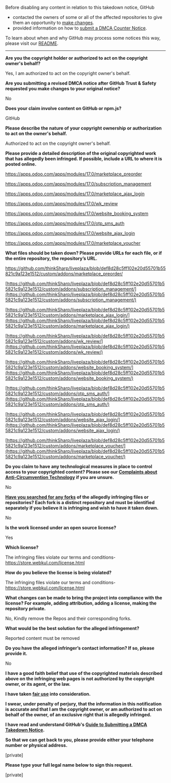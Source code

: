 Before disabling any content in relation to this takedown notice, GitHub
- contacted the owners of some or all of the affected repositories to give them an opportunity to [make changes](https://docs.github.com/en/github/site-policy/dmca-takedown-policy#a-how-does-this-actually-work).
- provided information on how to [submit a DMCA Counter Notice](https://docs.github.com/en/articles/guide-to-submitting-a-dmca-counter-notice).

To learn about when and why GitHub may process some notices this way, please visit our [README](https://github.com/github/dmca/blob/master/README.md#anatomy-of-a-takedown-notice).

---

**Are you the copyright holder or authorized to act on the copyright owner's behalf?**

Yes, I am authorized to act on the copyright owner's behalf.

**Are you submitting a revised DMCA notice after GitHub Trust & Safety requested you make changes to your original notice?**

No

**Does your claim involve content on GitHub or npm.js?**

GitHub

**Please describe the nature of your copyright ownership or authorization to act on the owner's behalf.**

Authorized to act on the copyright owner's behalf.

**Please provide a detailed description of the original copyrighted work that has allegedly been infringed. If possible, include a URL to where it is posted online.**

https://apps.odoo.com/apps/modules/17.0/marketplace_preorder

https://apps.odoo.com/apps/modules/17.0/subscription_management

https://apps.odoo.com/apps/modules/17.0/marketplace_ajax_login

https://apps.odoo.com/apps/modules/17.0/wk_review

https://apps.odoo.com/apps/modules/17.0/website_booking_system

https://apps.odoo.com/apps/modules/17.0/otp_sms_auth

https://apps.odoo.com/apps/modules/17.0/website_ajax_login

https://apps.odoo.com/apps/modules/17.0/marketplace_voucher

**What files should be taken down? Please provide URLs for each file, or if the entire repository, the repository’s URL.**

https://github.com/thinkSharp/liveplaza/blob/def8d28c5ff102e20d55701b55821c9a123e1512/custom/addons/marketplace_preorder/

[https://github.com/thinkSharp/liveplaza/blob/def8d28c5ff102e20d55701b55821c9a123e1512/custom/addons/subscription_management/](https://github.com/thinkSharp/liveplaza/blob/def8d28c5ff102e20d55701b55821c9a123e1512/custom/addons/subscription_management/)

[https://github.com/thinkSharp/liveplaza/blob/def8d28c5ff102e20d55701b55821c9a123e1512/custom/addons/marketplace_ajax_login/](https://github.com/thinkSharp/liveplaza/blob/def8d28c5ff102e20d55701b55821c9a123e1512/custom/addons/marketplace_ajax_login/)

[https://github.com/thinkSharp/liveplaza/blob/def8d28c5ff102e20d55701b55821c9a123e1512/custom/addons/wk_review/](https://github.com/thinkSharp/liveplaza/blob/def8d28c5ff102e20d55701b55821c9a123e1512/custom/addons/wk_review/)

[https://github.com/thinkSharp/liveplaza/blob/def8d28c5ff102e20d55701b55821c9a123e1512/custom/addons/website_booking_system/](https://github.com/thinkSharp/liveplaza/blob/def8d28c5ff102e20d55701b55821c9a123e1512/custom/addons/website_booking_system/)

[https://github.com/thinkSharp/liveplaza/blob/def8d28c5ff102e20d55701b55821c9a123e1512/custom/addons/otp_sms_auth/](https://github.com/thinkSharp/liveplaza/blob/def8d28c5ff102e20d55701b55821c9a123e1512/custom/addons/otp_sms_auth/)

[https://github.com/thinkSharp/liveplaza/blob/def8d28c5ff102e20d55701b55821c9a123e1512/custom/addons/website_ajax_login/](https://github.com/thinkSharp/liveplaza/blob/def8d28c5ff102e20d55701b55821c9a123e1512/custom/addons/website_ajax_login/)

[https://github.com/thinkSharp/liveplaza/blob/def8d28c5ff102e20d55701b55821c9a123e1512/custom/addons/marketplace_voucher/](https://github.com/thinkSharp/liveplaza/blob/def8d28c5ff102e20d55701b55821c9a123e1512/custom/addons/marketplace_voucher/)

**Do you claim to have any technological measures in place to control access to your copyrighted content? Please see our <a href="https://docs.github.com/articles/guide-to-submitting-a-dmca-takedown-notice#complaints-about-anti-circumvention-technology">Complaints about Anti-Circumvention Technology</a> if you are unsure.**

No

**<a href="https://docs.github.com/articles/dmca-takedown-policy#b-what-about-forks-or-whats-a-fork">Have you searched for any forks</a> of the allegedly infringing files or repositories? Each fork is a distinct repository and must be identified separately if you believe it is infringing and wish to have it taken down.**

No

**Is the work licensed under an open source license?**

Yes

**Which license?**

The infringing files violate our terms and conditions- https://store.webkul.com/license.html

**How do you believe the license is being violated?**

The infringing files violate our terms and conditions- https://store.webkul.com/license.html

**What changes can be made to bring the project into compliance with the license? For example, adding attribution, adding a license, making the repository private.**

No, Kindly remove the Repos and their corresponding forks.

**What would be the best solution for the alleged infringement?**

Reported content must be removed

**Do you have the alleged infringer’s contact information? If so, please provide it.**

No

**I have a good faith belief that use of the copyrighted materials described above on the infringing web pages is not authorized by the copyright owner, or its agent, or the law.**

**I have taken <a href="https://www.lumendatabase.org/topics/22">fair use</a> into consideration.**

**I swear, under penalty of perjury, that the information in this notification is accurate and that I am the copyright owner, or am authorized to act on behalf of the owner, of an exclusive right that is allegedly infringed.**

**I have read and understand GitHub's <a href="https://docs.github.com/articles/guide-to-submitting-a-dmca-takedown-notice/">Guide to Submitting a DMCA Takedown Notice</a>.**

**So that we can get back to you, please provide either your telephone number or physical address.**

[private]

**Please type your full legal name below to sign this request.**

[private]
